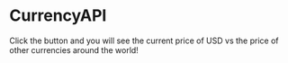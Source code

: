 # CurrencyAPI

Click the button and you will see the current price of USD vs the price of other currencies around the world!
